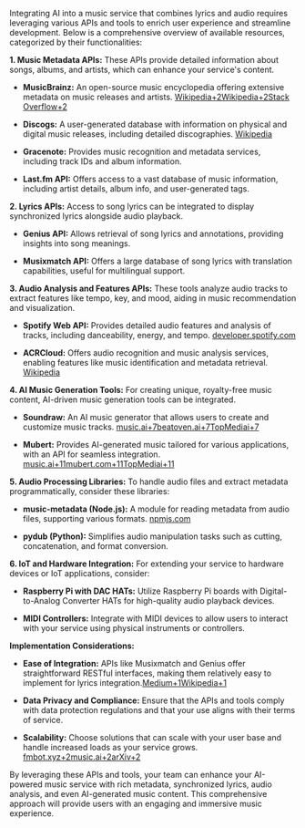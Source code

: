 ​Integrating AI into a music service that combines lyrics and audio requires leveraging various APIs and tools to enrich user experience and streamline development. Below is a comprehensive overview of available resources, categorized by their functionalities:​

**1\. Music Metadata APIs:** These APIs provide detailed information about songs, albums, and artists, which can enhance your service's content.

*   **MusicBrainz:** An open-source music encyclopedia offering extensive metadata on music releases and artists. ​[Wikipedia+2Wikipedia+2Stack Overflow+2](https://en.wikipedia.org/wiki/List_of_online_music_databases?utm_source=chatgpt.com)
    
*   **Discogs:** A user-generated database with information on physical and digital music releases, including detailed discographies. ​[Wikipedia](https://en.wikipedia.org/wiki/List_of_online_music_databases?utm_source=chatgpt.com)
    
*   **Gracenote:** Provides music recognition and metadata services, including track IDs and album information. ​
    
*   **Last.fm API:** Offers access to a vast database of music information, including artist details, album info, and user-generated tags. ​
    

**2\. Lyrics APIs:** Access to song lyrics can be integrated to display synchronized lyrics alongside audio playback.

*   **Genius API:** Allows retrieval of song lyrics and annotations, providing insights into song meanings. ​
    
*   **Musixmatch API:** Offers a large database of song lyrics with translation capabilities, useful for multilingual support. ​
    

**3\. Audio Analysis and Features APIs:** These tools analyze audio tracks to extract features like tempo, key, and mood, aiding in music recommendation and visualization.

*   **Spotify Web API:** Provides detailed audio features and analysis of tracks, including danceability, energy, and tempo. ​[developer.spotify.com](https://developer.spotify.com/documentation/web-api/reference/get-audio-features?utm_source=chatgpt.com)
    
*   **ACRCloud:** Offers audio recognition and music analysis services, enabling features like music identification and metadata retrieval. ​[Wikipedia](https://en.wikipedia.org/wiki/ACRCloud?utm_source=chatgpt.com)
    

**4\. AI Music Generation Tools:** For creating unique, royalty-free music content, AI-driven music generation tools can be integrated.

*   **Soundraw:** An AI music generator that allows users to create and customize music tracks. ​[music.ai+7beatoven.ai+7TopMediai+7](https://www.beatoven.ai/blog/best-apis-for-music-generation/?utm_source=chatgpt.com)
    
*   **Mubert:** Provides AI-generated music tailored for various applications, with an API for seamless integration. ​[music.ai+11mubert.com+11TopMediai+11](https://mubert.com/?utm_source=chatgpt.com)
    

**5\. Audio Processing Libraries:** To handle audio files and extract metadata programmatically, consider these libraries:

*   **music-metadata (Node.js):** A module for reading metadata from audio files, supporting various formats. ​[npmjs.com](https://www.npmjs.com/package/music-metadata?utm_source=chatgpt.com)
    
*   **pydub (Python):** Simplifies audio manipulation tasks such as cutting, concatenation, and format conversion.​
    

**6\. IoT and Hardware Integration:** For extending your service to hardware devices or IoT applications, consider:

*   **Raspberry Pi with DAC HATs:** Utilize Raspberry Pi boards with Digital-to-Analog Converter HATs for high-quality audio playback devices.​
    
*   **MIDI Controllers:** Integrate with MIDI devices to allow users to interact with your service using physical instruments or controllers.​
    

**Implementation Considerations:**

*   **Ease of Integration:** APIs like Musixmatch and Genius offer straightforward RESTful interfaces, making them relatively easy to implement for lyrics integration.​[Medium+1Wikipedia+1](https://medium.com/techunlockers/music-apis-2025-tools-to-help-create-music-services-that-provide-better-insights-and-cb058aecfe39?utm_source=chatgpt.com)
    
*   **Data Privacy and Compliance:** Ensure that the APIs and tools comply with data protection regulations and that your use aligns with their terms of service.​
    
*   **Scalability:** Choose solutions that can scale with your user base and handle increased loads as your service grows.​[fmbot.xyz+2music.ai+2arXiv+2](https://music.ai/?utm_source=chatgpt.com)
    

By leveraging these APIs and tools, your team can enhance your AI-powered music service with rich metadata, synchronized lyrics, audio analysis, and even AI-generated music content. This comprehensive approach will provide users with an engaging and immersive music experience.